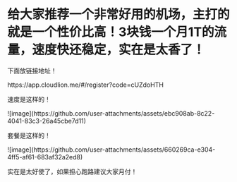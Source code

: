 # 给大家推荐一个非常好用的机场，主打的就是一个性价比高！3块钱一个月1T的流量，速度快还稳定，实在是太香了！

<p>下面放链接地址！</p>
<p>https://app.cloudlion.me/#/register?code=cUZdoHTH</p>
<p>速度是这样的！</p>
![image](https://github.com/user-attachments/assets/ebc908ab-8c22-4041-83c3-26a45cbe7d11)


<p>套餐是这样的！</p>
![image](https://github.com/user-attachments/assets/660269ca-e304-4ff5-af61-683af32a2ed8)


<p>实在是太好使了，如果担心跑路建议大家月付！</p>


